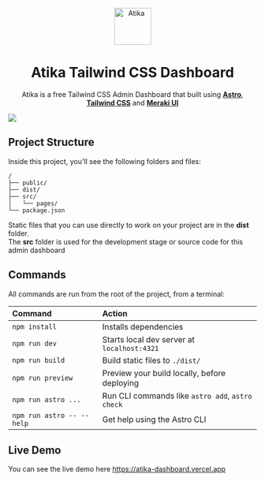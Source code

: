 <p align="center" width="100%">
  <img src="https://github.com/MyFRA/Atika/assets/60420319/764f241a-1593-4557-8cad-71f19091dd09" alt="Atika" width="75" align="center"/>
</p>

<h1 align="center">
  Atika Tailwind CSS Dashboard
</h1>

<p align="center">
  Atika is a free Tailwind CSS Admin Dashboard that built using <a href="https://astro.build/"><b>Astro</b></a>, <a href="https://tailwindcss.com/"><b>Tailwind CSS</b></a> and <a href="https://merakiui.com/"><b>Meraki UI</b></a>
</p>
<kbd>
<img src="https://github.com/MyFRA/Atika/assets/60420319/e9938a10-d904-4efe-b41a-2304750da2e6.png" />
</kbd>

## Project Structure

Inside this project, you'll see the following folders and files:

```text
/
├── public/
├── dist/
├── src/
│   └── pages/
└── package.json
```

Static files that you can use directly to work on your project are in the **dist** folder.\
The **src** folder is used for the development stage or source code for this admin dashboard

## Commands

All commands are run from the root of the project, from a terminal:

| Command                   | Action                                           |
| :------------------------ | :----------------------------------------------- |
| `npm install`             | Installs dependencies                            |
| `npm run dev`             | Starts local dev server at `localhost:4321`      |
| `npm run build`           | Build static files to `./dist/`          |
| `npm run preview`         | Preview your build locally, before deploying     |
| `npm run astro ...`       | Run CLI commands like `astro add`, `astro check` |
| `npm run astro -- --help` | Get help using the Astro CLI                     |

## Live Demo
You can see the live demo here https://atika-dashboard.vercel.app
